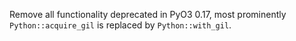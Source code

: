 Remove all functionality deprecated in PyO3 0.17, most prominently `Python::acquire_gil` is replaced by `Python::with_gil`.
